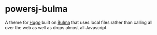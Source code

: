 # powersj-bulma

A theme for [Hugo](https://gohugo.io) built on [Bulma](https://bulma.io)
that uses local files rather than calling all over the web as well as drops
almost all Javascript.
